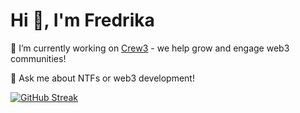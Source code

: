 <h1>Hi 👋, I'm Fredrika</h1>

🚀 I’m currently working on [Crew3](https://crew3.xyz/) - we help grow and engage web3 communities!

🧠 Ask me about NTFs or web3 development!

[![GitHub Streak](https://github-readme-streak-stats.herokuapp.com/?user=fredrikalindh&theme=highcontrast&hide_border=true)](https://git.io/streak-stats)

